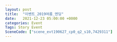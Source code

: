 ```yaml
---
layout: post
title:  "이벤트_2019여름_엔딩"
date:   2021-12-23 05:00:00 +0000
categories: Event
Tags: Story Event
SceneCode: ["scene_evt190627_cp0_q2_s10,7429311"]
---
```

